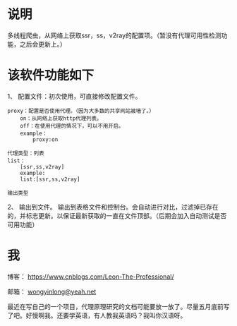 # 说明
多线程爬虫，从网络上获取ssr，ss，v2ray的配置项。（暂没有代理可用性检测功能，之后会更新上。）

# 该软件功能如下
1、 配置文件：初次使用，可直接修改配置文件。
    
    proxy：配置是否使用代理。（因为大多数的共享网站被墙了。）
        on：从网络上获取http代理列表。
        off：在使用代理的情况下，可以不用开启。
        example：
            proxy:on

    代理类型：列表 
    list：
        [ssr,ss,v2ray]
        example:
        list:[ssr,ss,v2ray]
    
    输出类型

2、 输出到文件。
    输出到表格文件和控制台。会自动进行对比，过滤掉已存在的，并标志更新。以保证最新获取的一直在文件顶部。（后期会加入自动测试是否可用功能）

# 我

博客： https://www.cnblogs.com/Leon-The-Professional/

邮箱： wongyinlong@yeah.net

最近在写自己的一个项目，代理原理研究的文档可能要放一放了。尽量五月底前写了吧。好慢啊我。还要学英语，有人教我英语吗？我叫你汉语呀。